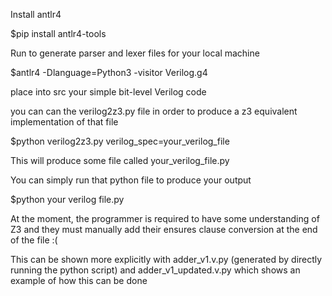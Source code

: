 Install antlr4 

$pip install antlr4-tools

Run to generate parser and lexer files for your local machine

$antlr4 -Dlanguage=Python3 -visitor Verilog.g4

place into src your simple bit-level Verilog code

you can can the verilog2z3.py file in order to produce a z3 equivalent implementation of that file

$python verilog2z3.py verilog_spec=your_verilog_file 

This will produce some file called your_verilog_file.py

You can simply run that python file to produce your output

$python your verilog file.py

At the moment, the programmer is required to have some understanding of Z3 and they must manually add their ensures clause conversion at the end of the file :(
    
This can be shown more explicitly with adder_v1.v.py (generated by directly running the python script) and adder_v1_updated.v.py which shows an example of how this can be done
